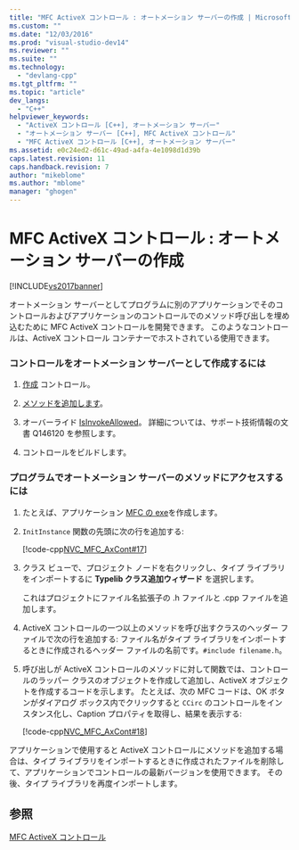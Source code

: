 ```yaml
---
title: "MFC ActiveX コントロール : オートメーション サーバーの作成 | Microsoft Docs"
ms.custom: ""
ms.date: "12/03/2016"
ms.prod: "visual-studio-dev14"
ms.reviewer: ""
ms.suite: ""
ms.technology: 
  - "devlang-cpp"
ms.tgt_pltfrm: ""
ms.topic: "article"
dev_langs: 
  - "C++"
helpviewer_keywords: 
  - "ActiveX コントロール [C++], オートメーション サーバー"
  - "オートメーション サーバー [C++], MFC ActiveX コントロール"
  - "MFC ActiveX コントロール [C++], オートメーション サーバー"
ms.assetid: e0c24ed2-d61c-49ad-a4fa-4e1098d1d39b
caps.latest.revision: 11
caps.handback.revision: 7
author: "mikeblome"
ms.author: "mblome"
manager: "ghogen"
---
```

# MFC ActiveX コントロール : オートメーション サーバーの作成
[!INCLUDE[vs2017banner](../assembler/inline/includes/vs2017banner.md)]

オートメーション サーバーとしてプログラムに別のアプリケーションでそのコントロールおよびアプリケーションのコントロールでのメソッド呼び出しを埋め込むために MFC ActiveX コントロールを開発できます。  このようなコントロールは、ActiveX コントロール コンテナーでホストされている使用できます。  
  
### コントロールをオートメーション サーバーとして作成するには  
  
1.  [作成](../mfc/reference/mfc-activex-control-wizard.md) コントロール。  
  
2.  [メソッドを追加します](../mfc/mfc-activex-controls-methods.md)。  
  
3.  オーバーライド [IsInvokeAllowed](../Topic/COleControl::IsInvokeAllowed.md)。  詳細については、サポート技術情報の文書 Q146120 を参照します。  
  
4.  コントロールをビルドします。  
  
### プログラムでオートメーション サーバーのメソッドにアクセスするには  
  
1.  たとえば、アプリケーション [MFC の exe](../Topic/MFC%20Application%20Wizard.md)を作成します。  
  
2.  `InitInstance` 関数の先頭に次の行を追加する:  
  
     [!code-cpp[NVC_MFC_AxCont#17](../mfc/codesnippet/CPP/mfc-activex-controls-creating-an-automation-server_1.cpp)]  
  
3.  クラス ビューで、プロジェクト ノードを右クリックし、タイプ ライブラリをインポートするに **Typelib クラス追加ウィザード** を選択します。  
  
     これはプロジェクトにファイル名拡張子の .h ファイルと .cpp ファイルを追加します。  
  
4.  ActiveX コントロールの一つ以上のメソッドを呼び出すクラスのヘッダー ファイルで次の行を追加する: ファイル名がタイプ ライブラリをインポートするときに作成されるヘッダー ファイルの名前です。`#include filename.h`。  
  
5.  呼び出しが ActiveX コントロールのメソッドに対して関数では、コントロールのラッパー クラスのオブジェクトを作成して追加し、ActiveX オブジェクトを作成するコードを示します。  たとえば、次の MFC コードは、OK ボタンがダイアログ ボックス内でクリックすると `CCirc` のコントロールをインスタンス化し、Caption プロパティを取得し、結果を表示する:  
  
     [!code-cpp[NVC_MFC_AxCont#18](../mfc/codesnippet/CPP/mfc-activex-controls-creating-an-automation-server_2.cpp)]  
  
 アプリケーションで使用すると ActiveX コントロールにメソッドを追加する場合は、タイプ ライブラリをインポートするときに作成されたファイルを削除して、アプリケーションでコントロールの最新バージョンを使用できます。  その後、タイプ ライブラリを再度インポートします。  
  
## 参照  
 [MFC ActiveX コントロール](../mfc/mfc-activex-controls.md)